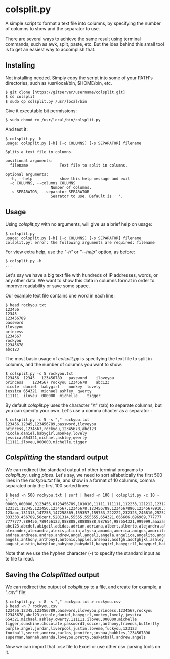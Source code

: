 # colsplit.py

A simple script to format a text file into columns, by specifying the number of columns to show and the separator to use.

There are several ways to achieve the same result using terminal commands, such as awk, split, paste, etc. But the idea behind this small tool is to get an easiest way to accomplish that.


## Installing

Not installing needed. Simply copy the script into some of your PATH's directories, such as /usr/local/bin, $HOME/bin, etc.

	$ git clone [https://gitserver/username/colsplit.git]
	$ cd colsplit
	$ sudo cp colsplit.py /usr/local/bin


Give it executable bit permissions:

	$ sudo chmod +x /usr/local/bin/colsplit.py
	

And test it:

	$ colsplit.py -h 
	usage: colsplit.py [-h] [-c COLUMNS] [-s SEPARATOR] filename

	Splits a text file in columns.

	positional arguments:
	  filename              Text file to split in columns.

	optional arguments:
	  -h, --help            show this help message and exit
	  -c COLUMNS, --columns COLUMNS
		                Number of columns.
	  -s SEPARATOR, --separator SEPARATOR
		                Searator to use. Default is ' '.


## Usage

Using *colsplit.py* with no arguments, will give us a brief help on usage:

	$ colsplit.py
	usage: colsplit.py [-h] [-c COLUMNS] [-s SEPARATOR] filename
	colsplit.py: error: the following arguments are required: filename


For view extra help, use the *"-h"* or *"--help"* option, as before:

	$ colsplit.py -h 
	...


Let's say we have a big text file with hundreds of IP addresses, words, or any other data. We want to show this data in columns format in order to improve readability or save some space.

Our example text file contains one word in each line:

	$ head rockyou.txt
	123456
	12345
	123456789
	password
	iloveyou
	princess
	1234567
	rockyou
	12345678
	abc123


The most basic usage of *colsplit.py* is specifying the text file to split in columns, and the number of columns you want to show.

	$ colsplit.py -c 5 rockyou.txt
	123456	12345	123456789	password	iloveyou
	princess	1234567	rockyou	12345678	abc123
	nicole	daniel	babygirl	monkey	lovely
	jessica	654321	michael	ashley	qwerty
	111111	iloveu	000000	michelle	tigger


By default *colsplit.py* uses the character "\t" (tab) to separate columns, but you can specify your own. Let's use a comma chacter as a separator :

	$ colsplit.py -c 5 -s "," rockyou.txt
	123456,12345,123456789,password,iloveyou
	princess,1234567,rockyou,12345678,abc123
	nicole,daniel,babygirl,monkey,lovely
	jessica,654321,michael,ashley,qwerty
	111111,iloveu,000000,michelle,tigger


## *Colsplitting* the standard output

We can redirect the standard output of other terminal programs to *colsplit.py*, using *pipes*. Let's say, we need to sort alfabetically the first 500 lines in the *rockyou.txt* file, and show in a format of 10 columns, comma separated only the first 100 sorted lines:

	$ head -n 500 rockyou.txt | sort | head -n 100 | colsplit.py -c 10 -s',' -
	00000,000000,0123456,0123456789,101010,11111,111111,112233,121212,123123
	123321,12345,123456,1234567,12345678,123456789,1234567890,12345678910,123456a,123654
	123abc,131313,147258,147258369,159357,159753,222222,232323,246810,252525
	333333,456789,50cent,5201314,55555,555555,654321,666666,696969,777777
	7777777,789456,789456123,888888,88888888,987654,987654321,999999,aaaaaa,aaliyah
	abc123,abcdef,abigail,adidas,adrian,adriana,albert,alberto,alejandra,alejandro
	alexander,alexandra,alexis,alicia,alyssa,amanda,america,amigos,amorcito,amores
	andrea,andreea,andres,andrew,angel,angel1,angela,angelica,angelito,angelo
	angels,anthony,anthony1,antonio,apples,arsenal,asdfgh,asdfghjkl,ashley,asshole
	august,austin,babyblue,babyboy,babydoll,babygirl,babygirl1,babygurl,babyko,badboy


Note that we use the hyphen character (-) to specify the standard input as te file to read.


## Saving the *Colsplitted* output

We can redirect the output of *colsplit.py* to a file, and create for example, a ".csv" file:

	$ colsplit.py -c 8 -s "," rockyou.txt > rockyou.csv
	$ head -n 7 rockyou.csv
	123456,12345,123456789,password,iloveyou,princess,1234567,rockyou
	12345678,abc123,nicole,daniel,babygirl,monkey,lovely,jessica
	654321,michael,ashley,qwerty,111111,iloveu,000000,michelle
	tigger,sunshine,chocolate,password1,soccer,anthony,friends,butterfly
	purple,angel,jordan,liverpool,justin,loveme,fuckyou,123123
	football,secret,andrea,carlos,jennifer,joshua,bubbles,1234567890
	superman,hannah,amanda,loveyou,pretty,basketball,andrew,angels


Now we can import that .csv file to Excel or use other csv parsing tools on it.


